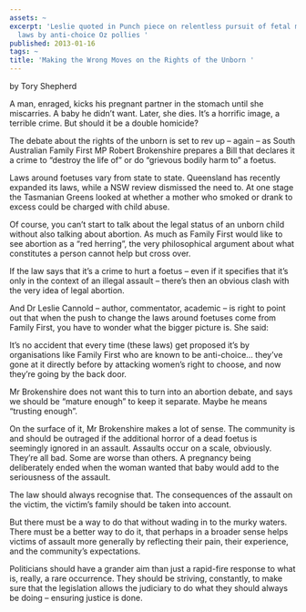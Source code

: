 ```yaml
---
assets: ~
excerpt: 'Leslie quoted in Punch piece on relentless pursuit of fetal manslaughter
  laws by anti-choice Oz pollies '
published: 2013-01-16
tags: ~
title: 'Making the Wrong Moves on the Rights of the Unborn '
---
```

by Tory Shepherd

A man, enraged, kicks his pregnant partner in the stomach until she miscarries. A baby he didn’t want. Later, she dies. It’s a horrific image, a terrible crime.  But should it be a double homicide?

The debate about the rights of the unborn is set to rev up – again – as South Australian Family First MP Robert Brokenshire prepares a Bill that declares it a crime to “destroy the life of” or do “grievous bodily harm to” a foetus.

Laws around foetuses vary from state to state. Queensland has recently expanded its laws, while a NSW review dismissed the need to. At one stage the Tasmanian Greens looked at whether a mother who smoked or drank to excess could be charged with child abuse.

Of course, you can’t start to talk about the legal status of an unborn child without also talking about abortion. As much as Family First would like to see abortion as a “red herring”, the very philosophical argument about what constitutes a person cannot help but cross over.

If the law says that it’s a crime to hurt a foetus – even if it specifies that it’s only in the context of an illegal assault – there’s then an obvious clash with the very idea of legal abortion.

And Dr Leslie Cannold – author, commentator, academic – is right to point out that when the push to change the laws around foetuses come from Family First, you have to wonder what the bigger picture is. She said:

It’s no accident that every time (these laws) get proposed it’s by organisations like Family First who are known to be anti-choice… they’ve gone at it directly before by attacking women’s right to choose, and now they’re going by the back door.

Mr Brokenshire does not want this to turn into an abortion debate, and says we should be “mature enough” to keep it separate. Maybe he means “trusting enough”.

On the surface of it, Mr Brokenshire makes a lot of sense. The community is and should be outraged if the additional horror of a dead foetus is seemingly ignored in an assault. Assaults occur on a scale, obviously. They’re all bad. Some are worse than others. A pregnancy being deliberately ended when the woman wanted that baby would add to the seriousness of the assault.

The law should always recognise that. The consequences of the assault on the victim, the victim’s family should be taken into account.

But there must be a way to do that without wading in to the murky waters. There must be a better way to do it, that perhaps in a broader sense helps victims of assault more generally by reflecting their pain, their experience, and the community’s expectations.

Politicians should have a grander aim than just a rapid-fire response to what is, really, a rare occurrence. They should be striving, constantly, to make sure that the legislation allows the judiciary to do what they should always be doing – ensuring justice is done. 